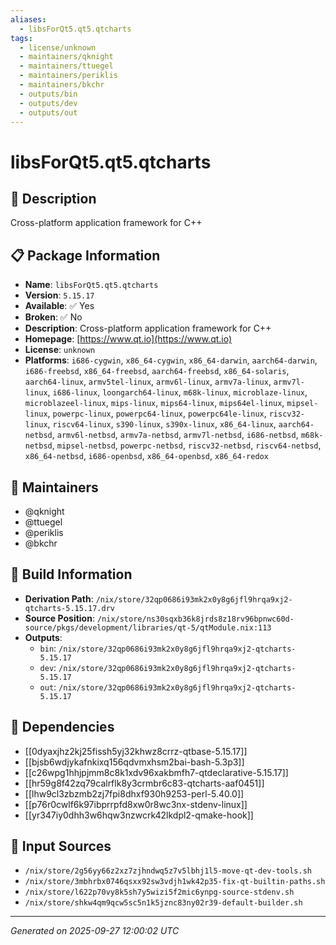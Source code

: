 ```yaml
---
aliases:
  - libsForQt5.qt5.qtcharts
tags:
  - license/unknown
  - maintainers/qknight
  - maintainers/ttuegel
  - maintainers/periklis
  - maintainers/bkchr
  - outputs/bin
  - outputs/dev
  - outputs/out
---
```


# libsForQt5.qt5.qtcharts

## 📝 Description

Cross-platform application framework for C++

## 📋 Package Information

- **Name**: `libsForQt5.qt5.qtcharts`
- **Version**: `5.15.17`
- **Available**: ✅ Yes
- **Broken**: ✅ No
- **Description**: Cross-platform application framework for C++
- **Homepage**: [https://www.qt.io](https://www.qt.io)
- **License**: `unknown`
- **Platforms**: `i686-cygwin`, `x86_64-cygwin`, `x86_64-darwin`, `aarch64-darwin`, `i686-freebsd`, `x86_64-freebsd`, `aarch64-freebsd`, `x86_64-solaris`, `aarch64-linux`, `armv5tel-linux`, `armv6l-linux`, `armv7a-linux`, `armv7l-linux`, `i686-linux`, `loongarch64-linux`, `m68k-linux`, `microblaze-linux`, `microblazeel-linux`, `mips-linux`, `mips64-linux`, `mips64el-linux`, `mipsel-linux`, `powerpc-linux`, `powerpc64-linux`, `powerpc64le-linux`, `riscv32-linux`, `riscv64-linux`, `s390-linux`, `s390x-linux`, `x86_64-linux`, `aarch64-netbsd`, `armv6l-netbsd`, `armv7a-netbsd`, `armv7l-netbsd`, `i686-netbsd`, `m68k-netbsd`, `mipsel-netbsd`, `powerpc-netbsd`, `riscv32-netbsd`, `riscv64-netbsd`, `x86_64-netbsd`, `i686-openbsd`, `x86_64-openbsd`, `x86_64-redox`
## 👥 Maintainers

- @qknight
- @ttuegel
- @periklis
- @bkchr


## 🔧 Build Information

- **Derivation Path**: `/nix/store/32qp0686i93mk2x0y8g6jfl9hrqa9xj2-qtcharts-5.15.17.drv`
- **Source Position**: `/nix/store/ns30sqxb36k8jrds8z18rv96bpnwc60d-source/pkgs/development/libraries/qt-5/qtModule.nix:113`
- **Outputs**:
  - `bin`:  `/nix/store/32qp0686i93mk2x0y8g6jfl9hrqa9xj2-qtcharts-5.15.17`
  - `dev`:  `/nix/store/32qp0686i93mk2x0y8g6jfl9hrqa9xj2-qtcharts-5.15.17`
  - `out`:  `/nix/store/32qp0686i93mk2x0y8g6jfl9hrqa9xj2-qtcharts-5.15.17`

## 🔗 Dependencies

- [[0dyaxjhz2kj25fissh5yj32khwz8crrz-qtbase-5.15.17]]
- [[bjsb6wdjykafnkixq156qdvmxhsm2bai-bash-5.3p3]]
- [[c26wpg1hhjpjmm8c8k1xdv96xakbmfh7-qtdeclarative-5.15.17]]
- [[hr59g8f42zq79calrflk8y3crmbr6c83-qtcharts-aaf0451]]
- [[lhw9cl3zbzmb2zj7fpi8dhxf930h9253-perl-5.40.0]]
- [[p76r0cwlf6k97ibprrpfd8xw0r8wc3nx-stdenv-linux]]
- [[yr347iy0dhh3w6hqw3nzwcrk42lkdpl2-qmake-hook]]

## 📁 Input Sources

- `/nix/store/2g56yy66z2xz7zjhndwq5z7v5lbhj1l5-move-qt-dev-tools.sh`
- `/nix/store/3mbhrbx0746qsxx92sw3vdjh1wk42p35-fix-qt-builtin-paths.sh`
- `/nix/store/l622p70vy8k5sh7y5wizi5f2mic6ynpg-source-stdenv.sh`
- `/nix/store/shkw4qm9qcw5sc5n1k5jznc83ny02r39-default-builder.sh`

---
*Generated on 2025-09-27 12:00:02 UTC*
